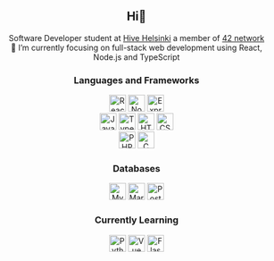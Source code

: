 
<h2 align="center"> Hi👋 </h2>

<p align="center"> Software Developer student at <a href="https://www.hive.fi/en/">Hive Helsinki</a> a member of <a href="[https://www.hive.fi/en/](https://42.fr/en/what-is-42/42-program-explained/)">42 network</a>
</br>
🔭 I’m currently focusing on full-stack web development using React, Node.js and TypeScript
</p>

<h3 align="center"> Languages and Frameworks </h3>
<div align="center">
	<img height="30" src="https://img.shields.io/badge/React-61DAFB.svg?style=for-the-badge&logo=React&logoColor=black" alt="React" title="React" />
	<img height="30" src="https://img.shields.io/badge/Node.js-339933.svg?style=for-the-badge&logo=nodedotjs&logoColor=white" alt="Node.js" title="Node.js" />
	<img height="30" src="https://img.shields.io/badge/express.js-%23404d59.svg?style=for-the-badge&logo=express&logoColor=white" alt="Express.js" title="Express.js" />
	</br>
	<img height="30" src="https://img.shields.io/badge/JavaScript-F7DF1E.svg?style=for-the-badge&logo=JavaScript&logoColor=black" alt="Javascript" title="Javascript" />
	<img height="30" src="https://img.shields.io/badge/TypeScript-3178C6.svg?style=for-the-badge&logo=TypeScript&logoColor=white" alt="Typescript" title="Typescript" />
	<img height="30" src="https://img.shields.io/badge/HTML5-E34F26.svg?style=for-the-badge&logo=HTML5&logoColor=white" alt="HTML" title="HTML" />
	<img height="30" src="https://img.shields.io/badge/CSS3-1572B6.svg?style=for-the-badge&logo=CSS3&logoColor=white" alt="CSS" title="CSS" />
	</br>
	<img height="30" src="https://img.shields.io/badge/PHP-777BB4.svg?style=for-the-badge&logo=PHP&logoColor=white" alt="PHP" title="PHP" />
	<img height="30" src="https://img.shields.io/badge/c-%2300599C.svg?style=for-the-badge&logo=c&logoColor=white" alt="C" title="C" />
</div>

<h3 align="center"> Databases </h3>
<div align="center">
	<img height="30" src="https://img.shields.io/badge/MySQL-4479A1.svg?style=for-the-badge&logo=MySQL&logoColor=white" alt="MySQL" title="MySQL" />
	<img height="30" src="https://img.shields.io/badge/MariaDB-003545.svg?style=for-the-badge&logo=MariaDB&logoColor=white" alt="MariaDB" title="MariaDB" />
	<img height="30" src="https://img.shields.io/badge/PostgreSQL-4169E1.svg?style=for-the-badge&logo=PostgreSQL&logoColor=white" alt="PostgreSQL" title="PostgreSQL" />
</div>

<h3 align="center"> Currently Learning </h3>
<div align="center">
	<img height="30" src="https://img.shields.io/badge/python-3670A0?style=for-the-badge&logo=python&logoColor=white" alt="Python" title="Python" />
	<img height="30" src="https://img.shields.io/badge/Vue.js-4FC08D.svg?style=for-the-badge&logo=vuedotjs&logoColor=white" alt="Vue" title="Vue" />
	<img height="30" src="https://img.shields.io/badge/Flask-000000.svg?style=for-the-badge&logo=Flask&logoColor=white" alt="Flask" title="Flask" />
</div>

<!--
**KaomN/KaomN** is a ✨ _special_ ✨ repository because its `README.md` (this file) appears on your GitHub profile.

Here are some ideas to get you started:

- 🔭 I’m currently working on ...
- 🌱 I’m currently learning ...
- 👯 I’m looking to collaborate on ...
- 🤔 I’m looking for help with ...
- 💬 Ask me about ...
- 📫 How to reach me: ...
- 😄 Pronouns: ...
- ⚡ Fun fact: ...
-->
